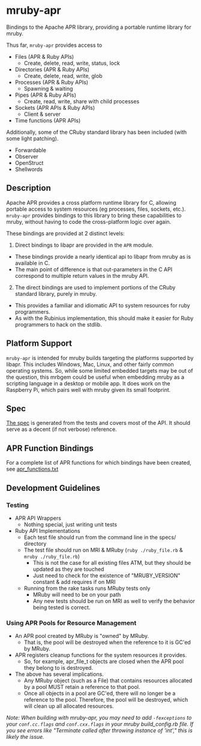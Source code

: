 mruby-apr
=========

Bindings to the Apache APR library, providing a portable runtime library for mruby.

Thus far, `mruby-apr` provides access to

- Files (APR & Ruby APIs)
  + Create, delete, read, write, status, lock
- Directories (APR & Ruby APIs)
  + Create, delete, read, write, glob
- Processes (APR & Ruby APIs)
  + Spawning & waiting
- Pipes (APR & Ruby APIs)
  + Create, read, write, share with child processes
- Sockets (APR APIs & Ruby APIs)
  + Client & server
- Time functions (APR APIs)

Additionally, some of the CRuby standard library has been included (with some light patching).

- Forwardable
- Observer
- OpenStruct
- Shellwords

Description
-----------

Apache APR provides a cross platform runtime library for C, allowing portable access to system resources
(eg processes, files, sockets, etc.). `mruby-apr` provides bindings to this library to bring these capabilities
to mruby, without having to code the cross-platform logic over again.

These bindings are provided at 2 distinct levels:

1. Direct bindings to libapr are provided in the `APR` module.
  + These bindings provide a nearly identical api to libapr from mruby as is available in C.
  + The main point of difference is that out-parameters in the C API correspond to multiple return values in the mruby API.
2. The direct bindings are used to implement portions of the CRuby standard library, purely in mruby.
  + This provides a familiar and idiomatic API to system resources for ruby programmers.
  + As with the Rubinius implementation, this should make it easier for Ruby programmers to hack on the stdlib.

Platform Support
----------------

`mruby-apr` is intended for mruby builds targeting the platforms supported by libapr. This includes Windows, Mac, Linux, and other fairly common operating systems. So, while some limited embedded targets may be out of the question, this mrbgem could be useful when embedding mruby as a scripting language in a desktop or mobile app. It does work on the Raspberry Pi, which pairs well with mruby given its small footprint.

Spec
----

[The spec](/spec.md) is generated from the tests and covers most of the API. It should serve as a decent (if not verbose) reference.

APR Function Bindings
---------------------

For a complete list of APR functions for which bindings have been created, see [apr_functions.txt](/apr_functions.txt)

Development Guidelines
----------------------

### Testing
+ APR API Wrappers
  * Nothing special, just writing unit tests
+ Ruby API Implementations
  * Each test file should run from the command line in the specs/ directory
  * The test file should run on MRI & MRuby (`ruby ./ruby_file.rb` & `mruby ./ruby_file.rb`)
    + This is not the case for all existing files ATM, but they should be updated as they are touched
    + Just need to check for the existence of "MRUBY_VERSION" constant & add requires if on MRI
  * Running from the rake tasks runs MRuby tests only
    + MRuby will need to be on your path
    + Any new tests should be run on MRI as well to verify the behavior being tested is correct.

### Using APR Pools for Resource Management
+ An APR pool created by MRuby is "owned" by MRuby.
  * That is, the pool will be destroyed when the reference to it is GC'ed by MRuby.
+ APR registers cleanup functions for the system resources it provides.
  * So, for example, apr_file_t objects are closed when the APR pool they belong to is destroyed.
+ The above has several implications.
  * Any MRuby object (such as a File) that contains resources allocated by a pool MUST
    retain a reference to that pool.
  * Once all objects in a pool are GC'ed, there will no longer be a reference to the pool.
    Therefore, the pool will be destroyed, which will clean up all allocated resources.

_Note: When building with mruby-apr, you may need to add `-fexceptions` to your `conf.cc.flags` and `conf.cxx.flags` in your mruby build_config.rb file. If you see errors like "Terminate called after throwing instance of 'int'," this is likely the issue._

